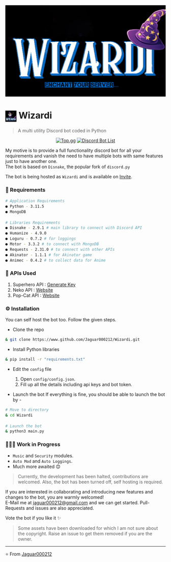 <img src="https://github.com/Jaguar000212/Wizardi/blob/1941c19a858ba0a70bb0938e5bdb89f40db2fe9d/assets/Logo-Text.png?raw=true">

# <img src="https://github.com/Jaguar000212/Wizardi/blob/1941c19a858ba0a70bb0938e5bdb89f40db2fe9d/assets/Logo.png?raw=true" height=35 align="center"> **Wizardi**
> A multi utility Discord bot coded in Python

<div align="center">

[![Top.gg](https://top.gg/api/widget/1213130673368342599.svg)](https://top.gg/bot/1213130673368342599)
[![Discord Bot List](https://discordbotlist.com/api/v1/bots/1213130673368342599/widget)](https://discordbotlist.com/bots/wizardi)

</div>

My motive is to provide a full functionality discord bot for all your requirements and vanish the need to have multiple bots with same features just to have another one.  
The bot is based on `Disnake`, the popular fork of `discord.py`

The bot is being hosted as `Wizardi` and is available on [Invite]().

### 📃 Requirements
```sh
# Application Requirements
● Python - 3.11.5
● MongoDB

# Libraries Requirements
● Disnake - 2.9.1 # main library to connect with Discord API
● Humanize - 4.9.0 
● Loguru - 0.7.2 # for loggings
● Motor - 3.3.2 # to connect with MongoDB
● Requests - 2.31.0 # to connect with other APIs
● Akinator - 1.1.1 # for Akinator game
● Animec - 0.4.2 # to collect data for Anime
```

### 🔑 APIs Used
1. Superhero API : [Generate Key](https://www.superheroapi.com/)
2. Neko API : [Website](http://api.nekos.fun)
3. Pop-Cat API : [Website](https://popcat.xyz/api)

### ⚙️ Installation
You can self host the bot too. Follow the given steps.
- Clone the repo
```sh
& git clone https://www.github.com/Jaguar000212/Wizardi.git
```
- Install Python libraries
```sh
& pip install -r "requirements.txt"
```
- Edit the `config` file  
    1. Open `config/config.json`.
    2. Fill up all the details including api keys and bot token.

- Launch the bot
If everything is fine, you should be able to launch the bot by -
```sh
# Move to directory
& cd Wizardi

# Launch the bot
& python3 main.py
```
### 🧑🏻‍💻 Work in Progress
- `Music` and `Security` modules.
- `Auto Mod` and `Auto Loggings`.
- Much more awaited 😊  
> Currently, the development has been halted, contributions are welcomed. Also, the bot has been turned off, self hosting is required.

If you are interested in collaborating and introducing new features and changes to the bot, you are warmly welcomed!  
E-Mail me at [jaguar000212@gmail.com](mailto:jaguar000212@gmail.com) and we can get started. Pull-Requests and issues are also appreciated.

Vote the bot if you like it ✨

> Some assets have been downloaded for which I am not sure about the copyright. Raise an issue to get them removed if you are the owner.
---
⭐ From [Jaguar000212](https://www.github.com/Jaguar000212)

